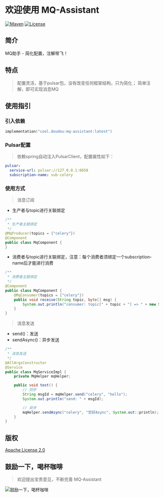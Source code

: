# 欢迎使用 MQ-Assistant

[![Maven](https://img.shields.io/badge/Maven-v1.0.0-blue)](https://search.maven.org/search?q=g:cool.doudou%20a:mqtt-assistant-*)
[![License](https://img.shields.io/badge/License-Apache%202-4EB1BA.svg?style=flat-square)](https://www.apache.org/licenses/LICENSE-2.0)

## 简介

MQ助手 - 简化配置，注解带飞！

## 特点

> 配置灵活，基于pulsar包，没有改变任何框架结构，只为简化； 简单注解，即可实现消息MQ

## 使用指引

### 引入依赖

```kotlin
implementation("cool.doudou:mq-assistant:latest")
```

### Pulsar配置

> 依赖spring自动注入PulsarClient，配置属性如下：

```yaml
pulsar:
  service-url: pulsar://127.0.0.1:6650
  subscription-name: sub-celery
```

### 使用方式

> 消息订阅

- 生产者与topic进行关联绑定

```java
/**
 * 生产者主题绑定
 */
@MqProducer(topics = {"celery"})
@Component
public class MqComponent {
}
```

- 消费者与topic进行关联绑定，注意：每个消费者须绑定一个subscription-name后才能进行消费

```java
/**
 * 消费者主题绑定
 */
@Component
public class MqComponent {
    @MqConsumer(topics = {"celery"})
    public void receive(String topic, byte[] msg) {
        System.out.println("consumer: topic[" + topic + "] => " + new String(msg));
    }
}
```

> 消息发送

- send()：发送
- sendAsync()：异步发送

```java
/**
 * 消息发送
 */
@AllArgsConstructor
@Service
public class MqServiceImpl {
    private MqHelper mqHelper;

    public void test() {
        // 同步
        String msgId = mqHelper.send("celery", "hello");
        System.out.println("send: " + msgId);

        // 异步
        mqHelper.sendAsync("celery", "您好Async", System.out::println);
    }
}
```

## 版权

[Apache License 2.0](https://www.apache.org/licenses/LICENSE-2.0)

## 鼓励一下，喝杯咖啡

> 欢迎提出宝贵意见，不断完善 MQ-Assistant

![鼓励一下，喝杯咖啡](https://user-images.githubusercontent.com/21210629/172556529-544b2581-ea34-4530-932b-148198b1b265.jpg)
